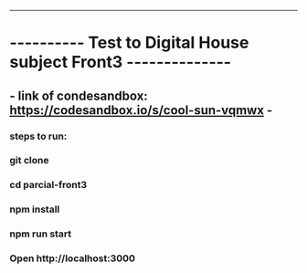 
******************************************************************
# ----------  Test to Digital House subject Front3 --------------

## - link of condesandbox: https://codesandbox.io/s/cool-sun-vqmwx -

### steps to run: 

### git clone

### cd parcial-front3

### npm install 

### npm run start

### Open http://localhost:3000 

